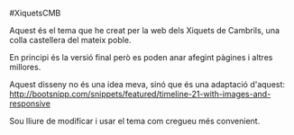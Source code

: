 #XiquetsCMB

Aquest és el tema que he creat per la web dels Xiquets de Cambrils, una colla castellera del mateix poble. 

En principi és la versió final però es poden anar afegint pàgines i altres millores.

Aquest disseny no és una idea meva, sinó que és una adaptació d'aquest: http://bootsnipp.com/snippets/featured/timeline-21-with-images-and-responsive


Sou lliure de modificar i usar el tema com cregueu més convenient. 
